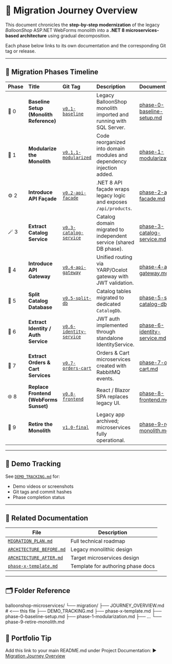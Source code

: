 # 🧭 Migration Journey Overview

This document chronicles the **step-by-step modernization** of the legacy *BalloonShop* ASP.NET WebForms monolith into a **.NET 8 microservices-based architecture** using gradual decomposition.

Each phase below links to its own documentation and the corresponding Git tag or release.

---

## 📅 Migration Phases Timeline

| Phase | Title | Git Tag | Description | Document |
|:------|:-------|:---------|:-------------|:-----------|
| 🧱 0 | **Baseline Setup (Monolith Reference)** | [`v0.1-baseline`](../../tree/v0.1-baseline) | Legacy BalloonShop monolith imported and running with SQL Server. | [phase-0-baseline-setup.md](./phase-0-baseline-setup.md) |
| 🧩 1 | **Modularize the Monolith** | [`v0.1.1-modularized`](../../tree/v0.1.1-modularized) | Code reorganized into domain modules and dependency injection added. | [phase-1-modularization.md](./phase-1-modularization.md) |
| ⚙️ 2 | **Introduce API Façade** | [`v0.2-api-facade`](../../tree/v0.2-api-facade) | .NET 8 API façade wraps legacy logic and exposes `/api/products`. | [phase-2-api-facade.md](./phase-2-api-facade.md) |
| 🪄 3 | **Extract Catalog Service** | [`v0.3-catalog-service`](../../tree/v0.3-catalog-service) | Catalog domain migrated to independent service (shared DB phase). | [phase-3-catalog-service.md](./phase-3-catalog-service.md) |
| 🔀 4 | **Introduce API Gateway** | [`v0.4-api-gateway`](../../tree/v0.4-api-gateway) | Unified routing via YARP/Ocelot gateway with JWT validation. | [phase-4-api-gateway.md](./phase-4-api-gateway.md) |
| 💾 5 | **Split Catalog Database** | [`v0.5-split-db`](../../tree/v0.5-split-db) | Catalog tables migrated to dedicated `CatalogDb`. | [phase-5-split-catalog-db.md](./phase-5-split-catalog-db.md) |
| 🔐 6 | **Extract Identity / Auth Service** | [`v0.6-identity-service`](../../tree/v0.6-identity-service) | JWT auth implemented through standalone IdentityService. | [phase-6-identity-service.md](./phase-6-identity-service.md) |
| 🛒 7 | **Extract Orders & Cart Services** | [`v0.7-orders-cart`](../../tree/v0.7-orders-cart) | Orders & Cart microservices created with RabbitMQ events. | [phase-7-orders-cart.md](./phase-7-orders-cart.md) |
| 🌐 8 | **Replace Frontend (WebForms Sunset)** | [`v0.8-frontend`](../../tree/v0.8-frontend) | React / Blazor SPA replaces legacy UI. | [phase-8-frontend.md](./phase-8-frontend.md) |
| 🧹 9 | **Retire the Monolith** | [`v1.0-final`](../../tree/v1.0-final) | Legacy app archived; microservices fully operational. | [phase-9-retire-monolith.md](./phase-9-retire-monolith.md) |

---

## 🎥 Demo Tracking

See [`DEMO_TRACKING.md`](./DEMO_TRACKING.md) for:
- Demo videos or screenshots  
- Git tags and commit hashes  
- Phase completion status  

---

## 🧩 Related Documentation

| File | Description |
|------|--------------|
| [`MIGRATION_PLAN.md`](../docs/MIGRATION_PLAN.md) | Full technical roadmap |
| [`ARCHITECTURE_BEFORE.md`](../docs/ARCHITECTURE_BEFORE.md) | Legacy monolithic design |
| [`ARCHITECTURE_AFTER.md`](../docs/ARCHITECTURE_AFTER.md) | Target microservices design |
| [`phase-x-template.md`](./phase-x-template.md) | Template for authoring phase docs |

---

## 🗂️ Folder Reference

balloonshop-microservices/
└── migration/
├── JOURNEY_OVERVIEW.md # <── this file
├── DEMO_TRACKING.md
├── phase-x-template.md
├── phase-0-baseline-setup.md
├── phase-1-modularization.md
├── ...
└── phase-9-retire-monolith.md

## 🧠 Portfolio Tip
Add this link to your main README.md under Project Documentation:
▶ [Migration Journey Overview](./migration/JOURNEY_OVERVIEW.md)
